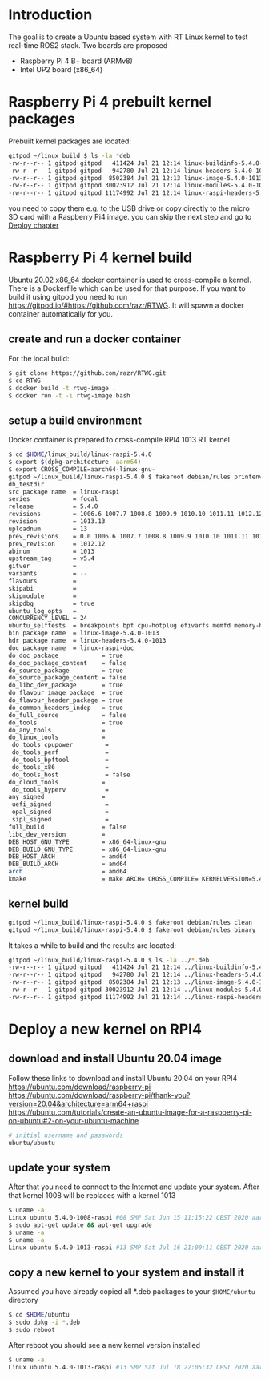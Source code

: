 # Introduction
The goal is to create a Ubuntu based system with RT Linux kernel to test real-time ROS2 stack. Two boards are proposed
* Raspberry Pi 4 B+ board (ARMv8)
* Intel UP2 board (x86_64)

# Raspberry Pi 4 prebuilt kernel packages
Prebuilt kernel packages are located:  
```bash
gitpod ~/linux_build $ ls -la *deb
-rw-r--r-- 1 gitpod gitpod   411424 Jul 21 12:14 linux-buildinfo-5.4.0-1013-raspi_5.4.0-1013.13_arm64.deb
-rw-r--r-- 1 gitpod gitpod   942780 Jul 21 12:14 linux-headers-5.4.0-1013-raspi_5.4.0-1013.13_arm64.deb
-rw-r--r-- 1 gitpod gitpod  8502384 Jul 21 12:13 linux-image-5.4.0-1013-raspi_5.4.0-1013.13_arm64.deb
-rw-r--r-- 1 gitpod gitpod 30023912 Jul 21 12:14 linux-modules-5.4.0-1013-raspi_5.4.0-1013.13_arm64.deb
-rw-r--r-- 1 gitpod gitpod 11174992 Jul 21 12:14 linux-raspi-headers-5.4.0-1013_5.4.0-1013.13_arm64.deb
```
you need to copy them e.g. to the USB drive or copy directly to the micro SD card with a Raspberry Pi4 image. you can skip the next step and go to [Deploy chapter](#Deploy-a-new-kernel-on-RPI4)
# Raspberry Pi 4 kernel build
Ubuntu 20.02 x86_64 docker container is used to cross-compile a kernel. There is a Dockerfile which can be used for that purpose. If you want to build it using gitpod you need to run https://gitpod.io/#https://github.com/razr/RTWG. It will spawn a docker container automatically for you.
## create and run a docker container
For the local build:
```bash
$ git clone https://github.com/razr/RTWG.git
$ cd RTWG
$ docker build -t rtwg-image .
$ docker run -t -i rtwg-image bash
```
## setup a build environment 
Docker container is prepared to cross-compile RPI4 1013 RT kernel 
```bash
$ cd $HOME/linux_build/linux-raspi-5.4.0
$ export $(dpkg-architecture -aarm64)
$ export CROSS_COMPILE=aarch64-linux-gnu-
gitpod ~/linux_build/linux-raspi-5.4.0 $ fakeroot debian/rules printenv
dh_testdir
src package name  = linux-raspi
series            = focal
release           = 5.4.0
revisions         = 1006.6 1007.7 1008.8 1009.9 1010.10 1011.11 1012.12 1013.13
revision          = 1013.13
uploadnum         = 13
prev_revisions    = 0.0 1006.6 1007.7 1008.8 1009.9 1010.10 1011.11 1012.12
prev_revision     = 1012.12
abinum            = 1013
upstream_tag      = v5.4
gitver            =
variants          = --
flavours          =
skipabi           =
skipmodule        =
skipdbg           = true
ubuntu_log_opts   =
CONCURRENCY_LEVEL = 24
ubuntu_selftests  = breakpoints bpf cpu-hotplug efivarfs memfd memory-hotplug mount net ptrace seccomp timers powerpc user ftrace
bin package name  = linux-image-5.4.0-1013
hdr package name  = linux-headers-5.4.0-1013
doc package name  = linux-raspi-doc
do_doc_package            = true
do_doc_package_content    = false
do_source_package         = true
do_source_package_content = false
do_libc_dev_package       = true
do_flavour_image_package  = true
do_flavour_header_package = true
do_common_headers_indep   = true
do_full_source            = false
do_tools                  = true
do_any_tools              =
do_linux_tools            =
 do_tools_cpupower         =
 do_tools_perf             =
 do_tools_bpftool          =
 do_tools_x86              =
 do_tools_host             = false
do_cloud_tools            =
 do_tools_hyperv           =
any_signed                =
 uefi_signed               =
 opal_signed               =
 sipl_signed               =
full_build                = false
libc_dev_version          =
DEB_HOST_GNU_TYPE         = x86_64-linux-gnu
DEB_BUILD_GNU_TYPE        = x86_64-linux-gnu
DEB_HOST_ARCH             = amd64
DEB_BUILD_ARCH            = amd64
arch                      = amd64
kmake                     = make ARCH= CROSS_COMPILE= KERNELVERSION=5.4.0-1013- CONFIG_DEBUG_SECTION_MISMATCH=y KBUILD_BUILD_VERSION=13 LOCALVERSION= localver-extra= CFLAGS_MODULE=-DPKG_ABI=1013
```
## kernel build 
```bash
gitpod ~/linux_build/linux-raspi-5.4.0 $ fakeroot debian/rules clean
gitpod ~/linux_build/linux-raspi-5.4.0 $ fakeroot debian/rules binary
```
It takes a while to build and the results are located:
```bash
gitpod ~/linux_build/linux-raspi-5.4.0 $ ls -la ../*.deb
-rw-r--r-- 1 gitpod gitpod   411424 Jul 21 12:14 ../linux-buildinfo-5.4.0-1013-raspi_5.4.0-1013.13_arm64.deb
-rw-r--r-- 1 gitpod gitpod   942780 Jul 21 12:14 ../linux-headers-5.4.0-1013-raspi_5.4.0-1013.13_arm64.deb
-rw-r--r-- 1 gitpod gitpod  8502384 Jul 21 12:13 ../linux-image-5.4.0-1013-raspi_5.4.0-1013.13_arm64.deb
-rw-r--r-- 1 gitpod gitpod 30023912 Jul 21 12:14 ../linux-modules-5.4.0-1013-raspi_5.4.0-1013.13_arm64.deb
-rw-r--r-- 1 gitpod gitpod 11174992 Jul 21 12:14 ../linux-raspi-headers-5.4.0-1013_5.4.0-1013.13_arm64.deb
```
# Deploy a new kernel on RPI4
## download and install Ubuntu 20.04 image 
Follow these links to download and install Ubuntu 20.04 on your RPI4
https://ubuntu.com/download/raspberry-pi
https://ubuntu.com/download/raspberry-pi/thank-you?version=20.04&architecture=arm64+raspi
https://ubuntu.com/tutorials/create-an-ubuntu-image-for-a-raspberry-pi-on-ubuntu#2-on-your-ubuntu-machine
```bash
# initial username and passwords
ubuntu/ubuntu
```
## update your system
After that you need to connect to the Internet and update your system. After that kernel 1008 will be replaces with a kernel 1013
```bash
$ uname -a
Linux ubuntu 5.4.0-1008-raspi #08 SMP Sat Jun 15 11:15:22 CEST 2020 aarch64 aarch64 aarch64 GNU/Linux
$ sudo apt-get update && apt-get upgrade
$ uname -a
$ uname -a
Linux ubuntu 5.4.0-1013-raspi #13 SMP Sat Jul 16 21:00:11 CEST 2020 aarch64 aarch64 aarch64 GNU/Linux
```
## copy a new kernel to your system and install it
Assumed you have already copied all *.deb packages to your ```$HOME/ubuntu``` directory
```bash
$ cd $HOME/ubuntu
$ sudo dpkg -i *.deb
$ sudo reboot
```
After reboot you should see a new kernel version installed
```bash
$ uname -a
Linux ubuntu 5.4.0-1013-raspi #13 SMP Sat Jul 18 22:05:32 CEST 2020 aarch64 aarch64 aarch64 GNU/Linux
```